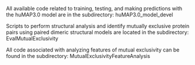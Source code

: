All available code related to training, testing, and making predictions with the huMAP3.0 model are in the subdirectory: huMAP3.0_model_devel

Scripts to perform structural analysis and identify mutually exclusive protein pairs using paired dimeric structural models are located in the subdirectory: EvalMutualExclusivity

All code associated with analyzing features of mutual exclusivity can be found in the subdirectory: MutualExclusivityFeatureAnalysis
